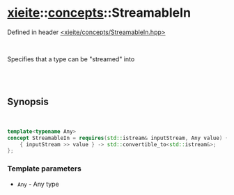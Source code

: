 # [xieite](../xieite.md)::[concepts](../concepts.md)::StreamableIn
Defined in header [<xieite/concepts/StreamableIn.hpp>](../../include/xieite/concepts/StreamableIn.hpp)

<br/>

Specifies that a type can be "streamed" into

<br/><br/>

## Synopsis

<br/>

```cpp
template<typename Any>
concept StreamableIn = requires(std::istream& inputStream, Any value) {
	{ inputStream >> value } -> std::convertible_to<std::istream&>;
};
```
### Template parameters
- `Any` - Any type
